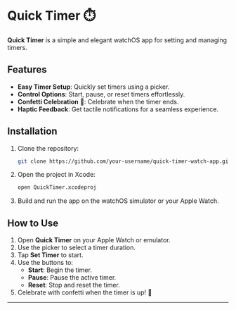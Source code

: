 # Quick Timer ⏱️

**Quick Timer** is a simple and elegant watchOS app for setting and managing timers. 


## Features

- **Easy Timer Setup**: Quickly set timers using a picker.  
- **Control Options**: Start, pause, or reset timers effortlessly.  
- **Confetti Celebration** 🎉: Celebrate when the timer ends.  
- **Haptic Feedback**: Get tactile notifications for a seamless experience.  

## Installation

1. Clone the repository:
   ```bash
   git clone https://github.com/your-username/quick-timer-watch-app.git
   ```
2. Open the project in Xcode:
   ```bash
   open QuickTimer.xcodeproj
   ```
3. Build and run the app on the watchOS simulator or your Apple Watch.

## How to Use

1. Open **Quick Timer** on your Apple Watch or emulator.  
2. Use the picker to select a timer duration.  
3. Tap **Set Timer** to start.  
4. Use the buttons to:
   - **Start**: Begin the timer.  
   - **Pause**: Pause the active timer.  
   - **Reset**: Stop and reset the timer.  
5. Celebrate with confetti when the timer is up! 🎉  

---
